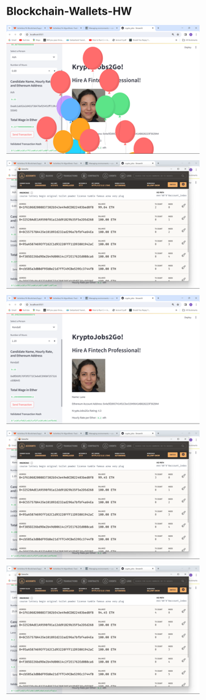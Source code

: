 # Blockchain-Wallets-HW
![Scrrenshots](https://github.com/talani017/Blockchain-Wallets-HW/blob/main/Crypto%20Wallet%20Images/Screenshot%20(26).png)

![Screenshot2](https://github.com/talani017/Blockchain-Wallets-HW/blob/main/Crypto%20Wallet%20Images/Screenshot%20(27).png)

![Screenshot3](https://github.com/talani017/Blockchain-Wallets-HW/blob/main/Crypto%20Wallet%20Images/Screenshot%20(28).png)

![Screenshot4](https://github.com/talani017/Blockchain-Wallets-HW/blob/main/Crypto%20Wallet%20Images/Screenshot%20(29).png)

![Screenshot5](https://github.com/talani017/Blockchain-Wallets-HW/blob/main/Crypto%20Wallet%20Images/Screenshot%20(30).png)

